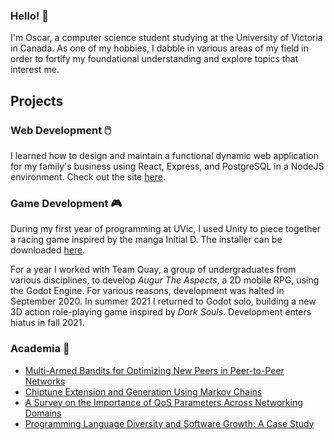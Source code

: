### Hello! 👋

<!--
**oscarsandford/oscarsandford** is a ✨ _special_ ✨ repository because its `README.md` (this file) appears on your GitHub profile.

Here are some ideas to get you started:

- 🔭 I’m currently working on ...
- 🌱 I’m currently learning ...
- 👯 I’m looking to collaborate on ...
- 🤔 I’m looking for help with ...
- 💬 Ask me about ...
- 📫 How to reach me: ...
- 😄 Pronouns: ...
- ⚡ Fun fact: ...
-->

I'm Oscar, a computer science student studying at the University of Victoria in Canada. As one of my hobbies, I dabble in various areas of my field in order to fortify my foundational understanding and explore topics that interest me.

## Projects

### Web Development 🖱️
I learned how to design and maintain a functional dynamic web application for my family's business using React, Express, and PostgreSQL in a NodeJS environment. Check out the site [here](https://www.skypilotent.ca/).

### Game Development 🎮
During my first year of programming at UVic, I used Unity to piece together a racing game inspired by the manga Initial D. The installer can be downloaded [here](https://www.dropbox.com/s/vpioitartag4zh0/Infinity%20Drift%20Alpha%20Setup.exe?dl=0). 

For a year I worked with Team Quay, a group of undergraduates from various disciplines, to develop *Augur The Aspects*, a 2D mobile RPG, using the Godot Engine. For various reasons, development was halted in September 2020. In summer 2021 I returned to Godot solo, building a new 3D action role-playing game inspired by *Dark Souls*. Development enters hiatus in fall 2021. 

### Academia 📜
- [Multi-Armed Bandits for Optimizing New Peers in Peer-to-Peer Networks](https://github.com/oscarsandford/network-bandit/blob/master/report/report.pdf)
- [Chiptune Extension and Generation Using Markov Chains](https://github.com/oscarsandford/chiptune-generation/blob/master/report/report.pdf)
- [A Survey on the Importance of QoS Parameters Across Networking Domains](https://github.com/oscarsandford/qoemf/blob/master/docs/csc466_report.pdf)
- [Programming Language Diversity and Software Growth: A Case Study](https://drive.google.com/file/d/1zlLKsCzAX-cvkmcjnWfFfyLSzUBRZGO2/view?usp=sharing)
